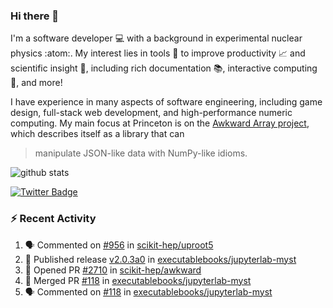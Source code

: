### Hi there 👋 

I'm a software developer 💻 with a background in experimental nuclear physics :atom:. My interest lies in tools :wrench: to improve productivity :chart_with_upwards_trend: and scientific insight :telescope:, including rich documentation 📚, interactive computing 🧮, and more! 

I have experience in many aspects of software engineering, including game design, full-stack web development, and high-performance numeric computing. My main focus at Princeton is on the [Awkward Array project](awkward-array.org/), which describes itself as a library that can 
> manipulate JSON-like data with NumPy-like idioms.

![github stats](https://github-readme-stats.vercel.app/api?username=agoose77&show_icons=true&hide_rank=true&hide_title=true&bg_color=30,e76445,904e95&text_color=efe3ec&icon_color=efe3ec)
<!--
**agoose77/agoose77** is a ✨ _special_ ✨ repository because its `README.md` (this file) appears on your GitHub profile.

Here are some ideas to get you started:

- 🔭 I’m currently working on ...
- 🌱 I’m currently learning ...
- 👯 I’m looking to collaborate on ...
- 🤔 I’m looking for help with ...
- 💬 Ask me about ...
- 📫 How to reach me: ...
- 😄 Pronouns: ...
- ⚡ Fun fact: ...
-->

[![Twitter Badge](https://img.shields.io/twitter/follow/agoose77?style=flat-square&logo=Twitter&logoColor=white&color=cornflowerblue)](https://twitter.com/agoose77)

### :zap: Recent Activity

<!--START_SECTION:activity-->
1. 🗣 Commented on [#956](https://github.com/scikit-hep/uproot5/pull/956#issuecomment-1719324731) in [scikit-hep/uproot5](https://github.com/scikit-hep/uproot5)
2. 🚀 Published release [v2.0.3a0](https://github.com/executablebooks/jupyterlab-myst/releases/tag/v2.0.3a0) in [executablebooks/jupyterlab-myst](https://github.com/executablebooks/jupyterlab-myst)
3. 💪 Opened PR [#2710](https://github.com/scikit-hep/awkward/pull/2710) in [scikit-hep/awkward](https://github.com/scikit-hep/awkward)
4. 🎉 Merged PR [#118](https://github.com/executablebooks/jupyterlab-myst/pull/118) in [executablebooks/jupyterlab-myst](https://github.com/executablebooks/jupyterlab-myst)
5. 🗣 Commented on [#118](https://github.com/executablebooks/jupyterlab-myst/pull/118#issuecomment-1718924322) in [executablebooks/jupyterlab-myst](https://github.com/executablebooks/jupyterlab-myst)
<!--END_SECTION:activity-->
